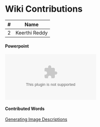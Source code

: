 # Wiki Contributions



| #        | Name                             |
|:--------:|:--------------------:            |
|   2     |    Keerthi Reddy          |


#### Powerpoint
![Generating Image Descriptions](https://github.com/Kirti-Venkat-Reddy/DataMining/blob/master/Assignments/06-wiki_contributions/Generating%20image%20descriptions.pptx)

#### Contributed Words
[Generating Image Descriptions](https://github.com/rugbyprof/5443-Data-Mining/wiki/Generating-Image-Descriptions)
